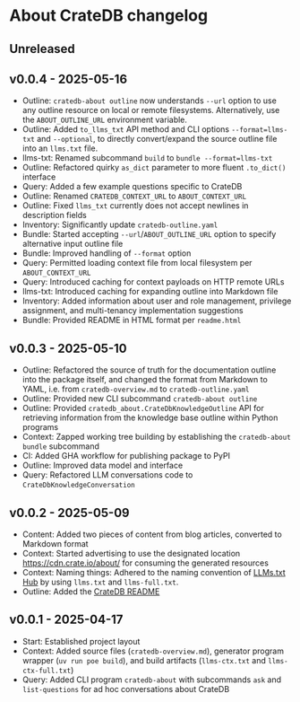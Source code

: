 # About CrateDB changelog

## Unreleased

## v0.0.4 - 2025-05-16
- Outline: `cratedb-about outline` now understands `--url` option to use
  any outline resource on local or remote filesystems. Alternatively, use
  the `ABOUT_OUTLINE_URL` environment variable.
- Outline: Added `to_llms_txt` API method and CLI options `--format=llms-txt`
  and `--optional`, to directly convert/expand the source outline file into
  an `llms.txt` file.
- llms-txt: Renamed subcommand `build` to `bundle --format=llms-txt`
- Outline: Refactored quirky `as_dict` parameter to more fluent `.to_dict()`
  interface
- Query: Added a few example questions specific to CrateDB
- Outline: Renamed `CRATEDB_CONTEXT_URL` to `ABOUT_CONTEXT_URL`
- Outline: Fixed `llms_txt` currently does not accept newlines in description fields
- Inventory: Significantly update `cratedb-outline.yaml`
- Bundle: Started accepting `--url`/`ABOUT_OUTLINE_URL` option to specify
  alternative input outline file
- Bundle: Improved handling of `--format` option
- Query: Permitted loading context file from local filesystem
  per `ABOUT_CONTEXT_URL`
- Query: Introduced caching for context payloads on HTTP remote URLs
- llms-txt: Introduced caching for expanding outline into Markdown file
- Inventory: Added information about user and role management, privilege assignment,
  and multi-tenancy implementation suggestions
- Bundle: Provided README in HTML format per `readme.html`

## v0.0.3 - 2025-05-10
- Outline: Refactored the source of truth for the documentation outline
  into the package itself, and changed the format from Markdown to YAML,
  i.e. from `cratedb-overview.md` to `cratedb-outline.yaml`
- Outline: Provided new CLI subcommand `cratedb-about outline`
- Outline: Provided `cratedb_about.CrateDbKnowledgeOutline` API for retrieving
  information from the knowledge base outline within Python programs
- Context: Zapped working tree building by establishing the
  `cratedb-about bundle` subcommand
- CI: Added GHA workflow for publishing package to PyPI
- Outline: Improved data model and interface
- Query: Refactored LLM conversations code to `CrateDbKnowledgeConversation`

## v0.0.2 - 2025-05-09
- Content: Added two pieces of content from blog articles, converted to Markdown format
- Context: Started advertising to use the designated location
  https://cdn.crate.io/about/ for consuming the generated resources
- Context: Naming things: Adhered to the naming convention of [LLMs.txt Hub]
  by using `llms.txt` and `llms-full.txt`.
- Outline: Added the [CrateDB README]

## v0.0.1 - 2025-04-17
- Start: Established project layout
- Context: Added source files (`cratedb-overview.md`), generator program wrapper
  (`uv run poe build`), and build artifacts (`llms-ctx.txt` and `llms-ctx-full.txt`)
- Query: Added CLI program `cratedb-about` with subcommands `ask` and `list-questions`
  for ad hoc conversations about CrateDB


[CrateDB README]: https://github.com/crate/crate/blob/master/README.rst
[LLMs.txt Hub]: https://llmtxt.dev/hub
